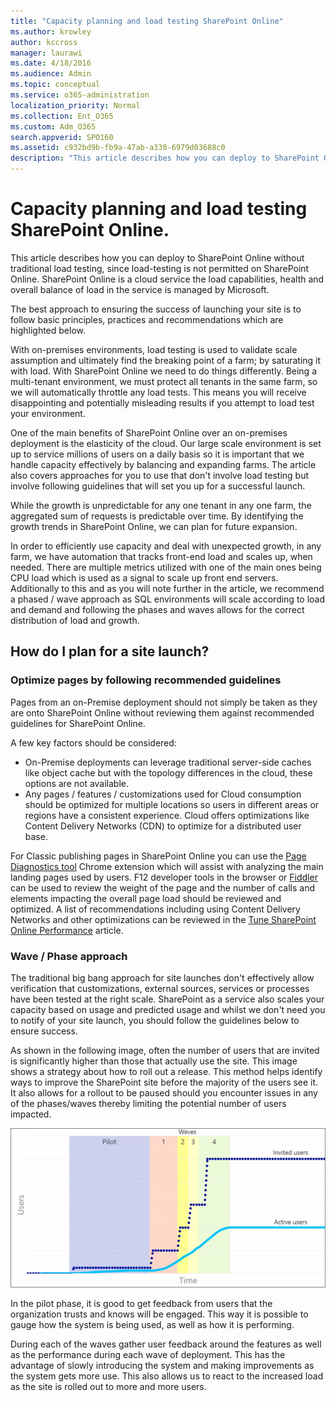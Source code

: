 ```yaml
---
title: "Capacity planning and load testing SharePoint Online"
ms.author: krowley
author: kccross
manager: laurawi
ms.date: 4/18/2016
ms.audience: Admin
ms.topic: conceptual
ms.service: o365-administration
localization_priority: Normal
ms.collection: Ent_O365
ms.custom: Adm_O365
search.appverid: SPO160
ms.assetid: c932bd9b-fb9a-47ab-a330-6979d03688c0
description: "This article describes how you can deploy to SharePoint Online without performing traditional load testing since it is not permitted."
---
```


# Capacity planning and load testing SharePoint Online.

This article describes how you can deploy to SharePoint Online without traditional load testing, since load-testing is not permitted on SharePoint Online. SharePoint Online is a cloud service the load capabilities, health and overall balance of load in the service is managed by Microsoft.
  
The best approach to ensuring the success of launching your site is to follow basic principles, practices and recommendations which are highlighted below.
  
With on-premises environments, load testing is used to validate scale assumption and ultimately find the breaking point of a farm; by saturating it with load. With SharePoint Online we need to do things differently. Being a multi-tenant environment, we must protect all tenants in the same farm, so we will automatically throttle any load tests. This means you will receive disappointing and potentially misleading results if you attempt to load test your environment.
  
One of the main benefits of SharePoint Online over an on-premises deployment is the elasticity of the cloud. Our large scale environment is set up to service millions of users on a daily basis so it is important that we handle capacity effectively by balancing and expanding farms. The article also covers approaches for you to use that don't involve load testing but involve following guidelines that will set you up for a successful launch. 
  
While the growth is unpredictable for any one tenant in any one farm, the aggregated sum of requests is predictable over time. By identifying the growth trends in SharePoint Online, we can plan for future expansion.
  
In order to efficiently use capacity and deal with unexpected growth, in any farm, we have automation that tracks front-end load and scales up, when needed. There are multiple metrics utilized with one of the main ones being CPU load which is used as a signal to scale up front end servers. Additionally to this and as you will note further in the article, we recommend a phased / wave approach as SQL environments will scale according to load and demand and following the phases and waves allows for the correct distribution of load and growth. 
  
## How do I plan for a site launch?

### Optimize pages by following recommended guidelines
Pages from an on-Premise deployment should not simply be taken as they are onto SharePoint Online without reviewing them against recommended guidelines for SharePoint Online.

A few key factors should be considered:
- On-Premise deployments can leverage traditional server-side caches like object cache but with the topology differences in the cloud, these options are not available.
- Any pages / features / customizations used for Cloud consumption should be optimized for multiple locations so users in different areas or regions have a consistent experience. Cloud offers optimizations like Content Delivery Networks (CDN) to optimize for a distributed user base.

For Classic publishing pages in SharePoint Online you can use the [Page Diagnostics tool](https://aka.ms/perftool) Chrome extension which will assist with analyzing the main landing pages used by users.
F12 developer tools in the browser or [Fiddler](https://www.telerik.com/download/fiddler) can be used to review the weight of the page and the number of calls and elements impacting the overall page load should be reviewed and optimized. A list of recommendations including using Content Delivery Networks and other optimizations can be reviewed in the [Tune SharePoint Online Performance](https://aka.ms/spoperformance) article.

### Wave / Phase approach
The traditional big bang approach for site launches don't effectively allow verification that customizations, external sources, services or processes have been tested at the right scale. SharePoint as a service also scales your capacity based on usage and predicted usage and whilst we don't need you to notify of your site launch, you should follow the guidelines below to ensure success.
  
As shown in the following image, often the number of users that are invited is significantly higher than those that actually use the site. This image shows a strategy about how to roll out a release. This method helps identify ways to improve the SharePoint site before the majority of the users see it. It also allows for a rollout to be paused should you encounter issues in any of the phases/waves thereby limiting the potential number of users impacted.
  
![Graph showing invited and active users](media/0bc14a20-9420-4986-b9b9-fbcd2c6e0fb9.png)
  
In the pilot phase, it is good to get feedback from users that the organization trusts and knows will be engaged. This way it is possible to gauge how the system is being used, as well as how it is performing.
  
During each of the waves gather user feedback around the features as well as the performance during each wave of deployment. This has the advantage of slowly introducing the system and making improvements as the system gets more use. This also allows us to react to the increased load as the site is rolled out to more and more users.
